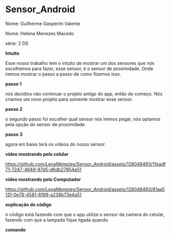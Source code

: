 # Sensor_Android
Nome: Guilherme Gasperini Valente

Nome: Helena Menezes Macedo

série: 2 DS

**Intuito**

  Esse nosso trabalho tem o intuito de mostrar um dos sensores que nós escolhemos para fazer, esse sensor, é o sensor de proximidade. Onde iremos mostrar o passo a passo de como fizemos isso.

  **passo 1**
  
  nós decidios não continuar o projeto antigo do app, então de começo. Nós criamos um novo projeto para somente mostrar esse sensor.

  **passo 2**

  o segundo passo foi escolher qual sensor nós iremos pegar, nós optamos pela opção do sensor de proximidade.

  **passo 3**

  agora em baixo terá os videos do nosso sensor.

  **video mostrando pelo celular**

https://github.com/LenaMenezes/Sensor_Android/assets/128048493/11eadf71-7247-4649-97d5-d6db27854e51

**video mostrando pelo Computador**



https://github.com/LenaMenezes/Sensor_Android/assets/128048493/81aa512f-0e78-4581-8199-a238b73e4a51

**explicação do código**

o código está fazendo com que o app utilize o sensor da camera do celular, fazendo com que a lampada fique ligada quando 


**comando**



